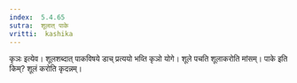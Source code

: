 ```yaml
---
index:  5.4.65
sutra:  शूलात् पाके
vritti:  kashika 
---
```


कृञः इत्येव। शूलशब्दात् पाकविषये डाच् प्रत्ययो भव्ति कृञो योगे। शूले पचति शूलाकरोति मांसम्। पाके इति किम्? शूलं करोति कृदन्नम्।

